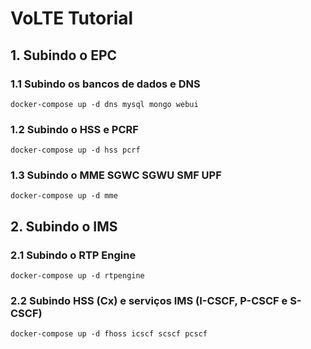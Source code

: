 # VoLTE Tutorial

## 1. Subindo o EPC
### 1.1 Subindo os bancos de dados e DNS

```
docker-compose up -d dns mysql mongo webui 
```

### 1.2 Subindo o HSS e PCRF

```
docker-compose up -d hss pcrf 
```

### 1.3 Subindo o MME SGWC SGWU SMF UPF

```
docker-compose up -d mme 
```

## 2. Subindo o IMS

### 2.1 Subindo o RTP Engine 

```
docker-compose up -d rtpengine 
```
### 2.2 Subindo HSS (Cx) e serviços IMS (I-CSCF, P-CSCF e S-CSCF)
```
docker-compose up -d fhoss icscf scscf pcscf  
```
